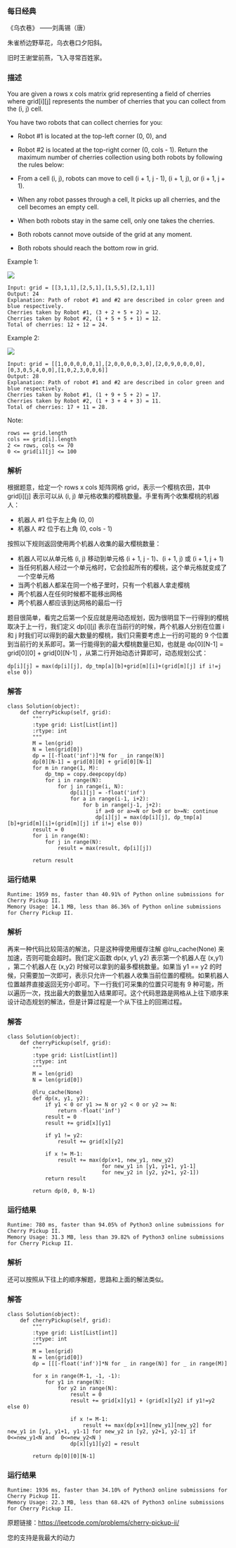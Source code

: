 ### 每日经典

《乌衣巷》 ——刘禹锡（唐）

朱雀桥边野草花，乌衣巷口夕阳斜。

旧时王谢堂前燕，飞入寻常百姓家。

### 描述


You are given a rows x cols matrix grid representing a field of cherries where grid[i][j] represents the number of cherries that you can collect from the (i, j) cell.

You have two robots that can collect cherries for you:

* Robot #1 is located at the top-left corner (0, 0), and
* Robot #2 is located at the top-right corner (0, cols - 1).
Return the maximum number of cherries collection using both robots by following the rules below:

* From a cell (i, j), robots can move to cell (i + 1, j - 1), (i + 1, j), or (i + 1, j + 1).
* When any robot passes through a cell, It picks up all cherries, and the cell becomes an empty cell.
* When both robots stay in the same cell, only one takes the cherries.
* Both robots cannot move outside of the grid at any moment.
* Both robots should reach the bottom row in grid.


Example 1:

![](https://p3-juejin.byteimg.com/tos-cn-i-k3u1fbpfcp/574562b459604ec081a76a800c3e2443~tplv-k3u1fbpfcp-zoom-1.image)
	
	Input: grid = [[3,1,1],[2,5,1],[1,5,5],[2,1,1]]
	Output: 24
	Explanation: Path of robot #1 and #2 are described in color green and blue respectively.
	Cherries taken by Robot #1, (3 + 2 + 5 + 2) = 12.
	Cherries taken by Robot #2, (1 + 5 + 5 + 1) = 12.
	Total of cherries: 12 + 12 = 24.
	
Example 2:

![](https://p3-juejin.byteimg.com/tos-cn-i-k3u1fbpfcp/f4e0c52d788e4f2cb0000a4588f8d6aa~tplv-k3u1fbpfcp-zoom-1.image)

	Input: grid = [[1,0,0,0,0,0,1],[2,0,0,0,0,3,0],[2,0,9,0,0,0,0],[0,3,0,5,4,0,0],[1,0,2,3,0,0,6]]
	Output: 28
	Explanation: Path of robot #1 and #2 are described in color green and blue respectively.
	Cherries taken by Robot #1, (1 + 9 + 5 + 2) = 17.
	Cherries taken by Robot #2, (1 + 3 + 4 + 3) = 11.
	Total of cherries: 17 + 11 = 28.




Note:

	rows == grid.length
	cols == grid[i].length
	2 <= rows, cols <= 70
	0 <= grid[i][j] <= 100

### 解析

根据题意，给定一个 rows x cols 矩阵网格 grid，表示一个樱桃农田，其中 grid[i][j] 表示可以从 (i, j) 单元格收集的樱桃数量。手里有两个收集樱桃的机器人：

* 机器人 #1 位于左上角 (0, 0)
* 机器人 #2 位于右上角 (0, cols - 1) 

按照以下规则返回使用两个机器人收集的最大樱桃数量：

* 机器人可以从单元格 (i, j) 移动到单元格 (i + 1, j - 1)、(i + 1, j) 或 (i + 1, j + 1)
* 当任何机器人经过一个单元格时，它会捡起所有的樱桃，这个单元格就变成了一个空单元格
* 当两个机器人都呆在同一个格子里时，只有一个机器人拿走樱桃
* 两个机器人在任何时候都不能移出网格
* 两个机器人都应该到达网格的最后一行

题目很简单，看完之后第一个反应就是用动态规划，因为很明显下一行得到的樱桃取决于上一行，我们定义 dp[i][j] 表示在当前行的时候，两个机器人分别在位置 i 和 j 时我们可以得到的最大数量的樱桃，我们只需要考虑上一行的可能的 9 个位置到当前行的关系即可。第一行能得到的最大樱桃数量已知，也就是 dp[0][N-1] = grid[0][0] + grid[0][N-1] ，从第二行开始动态计算即可，动态规划公式：

	dp[i][j] = max(dp[i][j], dp_tmp[a][b]+grid[m][i]+(grid[m][j] if i!=j else 0))

### 解答
				
	class Solution(object):
	    def cherryPickup(self, grid):
	        """
	        :type grid: List[List[int]]
	        :rtype: int
	        """
	        M = len(grid)
	        N = len(grid[0])
	        dp = [[-float('inf')]*N for _ in range(N)]
	        dp[0][N-1] = grid[0][0] + grid[0][N-1]
	        for m in range(1, M):
	            dp_tmp = copy.deepcopy(dp)
	            for i in range(N):
	                for j in range(i, N):
	                    dp[i][j] = -float('inf')
	                    for a in range(i-1, i+2):
	                        for b in range(j-1, j+2):
	                            if a<0 or a>=N or b<0 or b>=N: continue
	                            dp[i][j] = max(dp[i][j], dp_tmp[a][b]+grid[m][i]+(grid[m][j] if i!=j else 0))
	        result = 0
	        for i in range(N):
	            for j in range(N):
	                result = max(result, dp[i][j])
	                
	        return result
	        
	        
            	      
			
### 运行结果

	Runtime: 1959 ms, faster than 40.91% of Python online submissions for Cherry Pickup II.
	Memory Usage: 14.1 MB, less than 86.36% of Python online submissions for Cherry Pickup II.
	
### 解析

再来一种代码比较简洁的解法，只是这种得使用缓存注解 @lru_cache(None) 来加速，否则可能会超时。我们定义函数 dp(x, y1, y2) 表示第一个机器人在 (x,y1) ，第二个机器人在 (x,y2) 时候可以拿到的最多樱桃数量。如果当 y1 == y2 的时候，只需要加一次即可，表示只允许一个机器人收集当前位置的樱桃。如果机器人位置越界直接返回无穷小即可。下一行我们可采集的位置只可能有 9 种可能，所以遍历一次，找出最大的数量加入结果即可。这个代码思路是网格从上往下顺序来设计动态规划的解法，但是计算过程是一个从下往上的回溯过程。

### 解答
	
	class Solution(object):
	    def cherryPickup(self, grid):
	        """
	        :type grid: List[List[int]]
	        :rtype: int
	        """
	        M = len(grid)
	        N = len(grid[0])
	        
	        @lru_cache(None)
	        def dp(x, y1, y2):
	            if y1 < 0 or y1 >= N or y2 < 0 or y2 >= N:
	                return -float('inf')
	            result = 0
	            result += grid[x][y1]
	            
	            if y1 != y2:
	                result += grid[x][y2]
	                
	            if x != M-1:
	                result += max(dp(x+1, new_y1, new_y2)
	                              for new_y1 in [y1, y1+1, y1-1]
	                              for new_y2 in [y2, y2+1, y2-1])
	            return result
	
	        return dp(0, 0, N-1)
	        
	        
	        
### 运行结果

	Runtime: 780 ms, faster than 94.05% of Python3 online submissions for Cherry Pickup II.
	Memory Usage: 31.3 MB, less than 39.82% of Python3 online submissions for Cherry Pickup II.

### 解析

还可以按照从下往上的顺序解题，思路和上面的解法类似。

### 解答

	class Solution(object):
	    def cherryPickup(self, grid):
	        """
	        :type grid: List[List[int]]
	        :rtype: int
	        """
	        M = len(grid)
	        N = len(grid[0])
	        dp = [[[-float('inf')]*N for _ in range(N)] for _ in range(M)]
	        
	        for x in range(M-1, -1, -1):
	            for y1 in range(N):
	                for y2 in range(N):
	                    result = 0
	                    result += grid[x][y1] + (grid[x][y2] if y1!=y2 else 0)
	
	                    if x != M-1:
	                        result += max(dp[x+1][new_y1][new_y2] for new_y1 in [y1, y1+1, y1-1] for new_y2 in [y2, y2+1, y2-1] if 0<=new_y1<N and  0<=new_y2<N )
	                    dp[x][y1][y2] = result
	
	        return dp[0][0][N-1]
	        

### 运行结果

	Runtime: 1936 ms, faster than 34.10% of Python3 online submissions for Cherry Pickup II.
	Memory Usage: 22.3 MB, less than 68.42% of Python3 online submissions for Cherry Pickup II.
原题链接：https://leetcode.com/problems/cherry-pickup-ii/


您的支持是我最大的动力